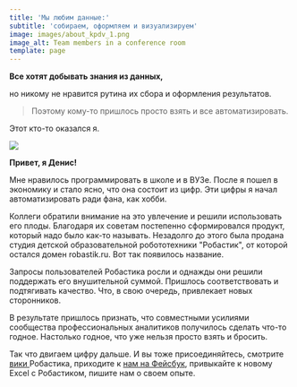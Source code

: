 ```yaml
---
title: 'Мы любим данные:'
subtitle: 'собираем, оформляем и визуализируем'
image: images/about_kpdv_1.png
image_alt: Team members in a conference room
template: page
---
```

**Все хотят добывать знания из данных,**

но никому не нравится рутина их сбора и оформления результатов.

> Поэтому кому-то пришлось просто взять и все автоматизировать.

Этот кто-то оказался я.

![](/images/ava2.png)

**Привет, я Денис!**

Мне нравилось программировать в школе и в ВУЗе. После я пошел в экономику и стало ясно, что она состоит из цифр. Эти цифры я начал автоматизировать ради фана, как хобби.

Коллеги обратили внимание на это увлечение и решили использовать его плоды. Благодаря их советам постепенно сформировался продукт, который надо было как-то называть. Незадолго до этого была продана студия детской образовательной робототехники "Робастик", от которой остался домен robastik.ru. Вот так появилось название.

Запросы пользователей Робастика росли и однажды они решили поддержать его внушительной суммой. Пришлось соответствовать и подтягивать качество. Что, в свою очередь, привлекает новых сторонников.

В результате пришлось признать, что совместными усилиями сообщества профессиональных аналитиков получилось сделать что-то годное. Настолько годное, что уже нельзя просто взять и бросить.

Так что двигаем цифру дальше. И вы тоже присоединяйтесь, смотрите [вики ](https://www.notion.so/ebc43e94f3284cbab017c841b37ce881)Робастика, приходите к [нам на Фейсбук](https://www.facebook.com/groups/excelword), привыкайте к новому Excel с Робастиком, пишите нам о своем опыте. 
